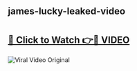 ## james-lucky-leaked-video 

# <h2><a href="http://freeplayer.one?title=james-lucky-leaked-video&ref=21J">🔗 Click to Watch 👉🔴 VIDEO</a></h2>

<a href="http://freeplayer.one?title=james-lucky-leaked-video&ref=21J" rel="nofollow" data-target="animated-image.originalLink"><img src="https://i.ibb.co.com/xMMVF88/686577567.gif" alt="Viral Video Original" style="max-width: 100%; display: inline-block;" data-target="animated-image.originalImage"></a>

